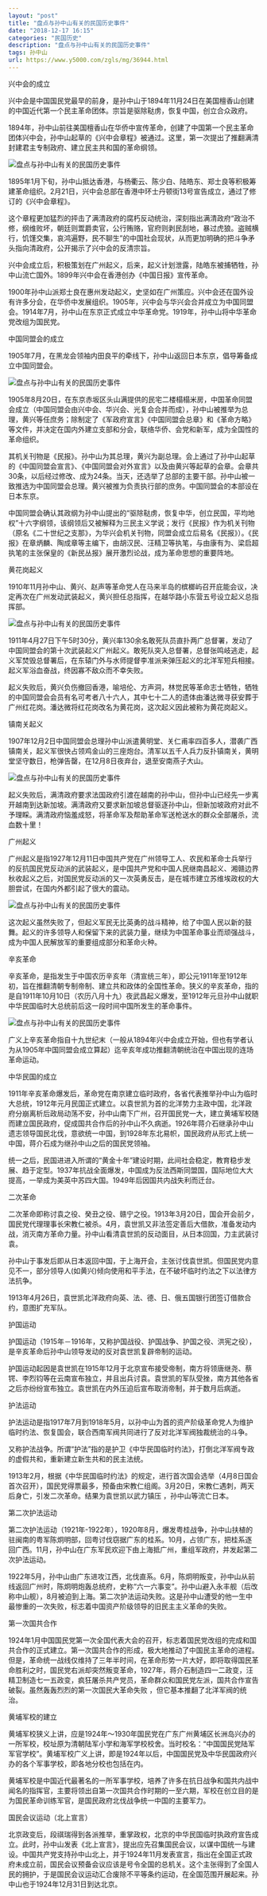 ```yaml
---
layout: "post"
title: "盘点与孙中山有关的民国历史事件"
date: "2018-12-17 16:15"
categories: "民国历史"
description: "盘点与孙中山有关的民国历史事件"
tags: 孙中山
url: https://www.y5000.com/zgls/mg/36944.html
---
```






兴中会的成立

兴中会是中国国民党最早的前身，是孙中山于1894年11月24日在美国檀香山创建的中国近代第一个民主革命团体。宗旨是驱除鞑虏，恢复中国，创立合众政府。

1894年，孙中山前往美国檀香山在华侨中宣传革命，创建了中国第一个民主革命团体兴中会，孙中山起草的《兴中会章程》被通过。这里，第一次提出了推翻满清封建君主专制政府、建立民主共和国的革命纲领。

![盘点与孙中山有关的民国历史事件](https://img.y5000.com/uploads/allimg/181108/a26e5bf2b78658aee9617d693bc6b020.jpg)

1895年1月下旬，孙中山抵达香港，与杨衢云、陈少白、陆皓东、郑士良等积极筹建革命组织。2月21日，兴中会总部在香港中环士丹顿街13号宣告成立，通过了修订的《兴中会章程》。

这个章程更加猛烈的抨击了满清政府的腐朽反动统治，深刻指出满清政府“政治不修，纲维败坏，朝廷则鬻爵卖官，公行贿赂，官府则剥民刮地，暴过虎狼。盗贼横行，饥馑交集，哀鸿遍野，民不聊生”的中国社会现状，从而更加明确的把斗争矛头指向清政府，公开揭示了兴中会的反清宗旨。

兴中会成立后，积极策划在广州起义，后来，起义计划泄露，陆皓东被捕牺牲，孙中山流亡国外。1899年兴中会在香港创办《中国日报》宣传革命。

1900年孙中山派郑士良在惠州发动起义，史坚如在广州策应。兴中会还在国外设有许多分会，在华侨中发展组织。1905年，兴中会与华兴会合并成立为中国同盟会。1914年7月，孙中山在东京正式成立中华革命党。1919年，孙中山将中华革命党改组为国民党。

中国同盟会的成立

1905年7月，在黑龙会领袖内田良平的牵线下，孙中山返回日本东京，倡导筹备成立中国同盟会。

![盘点与孙中山有关的民国历史事件](https://img.y5000.com/uploads/allimg/181108/74d40fb8343783018334f20e5fda9398.jpg)

1905年8月20日，在东京赤坂区头山满提供的民宅二楼榻榻米房，中国革命同盟会成立（中国同盟会由兴中会、华兴会、光复会合并而成），孙中山被推举为总理，黄兴等任庶务；除制定了《军政府宣言》《中国同盟会总章》和《革命方略》等文件，并决定在国内外建立支部和分会，联络华侨、会党和新军，成为全国性的革命组织。

其机关刊物是《民报》。孙中山为其总理，黄兴为副总理。会上通过了孙中山起草的《中国同盟会宣言》、《中国同盟会对外宣言》以及由黄兴等起草的会章。会章共30条，以后经过修改、成为24条。当天，还选举了总部的主要干部。孙中山被一致推选为中国同盟会总理。黄兴被推为负责执行部的庶务。中国同盟会的本部设在日本东京。

中国同盟会确认其政纲为孙中山提出的“驱除鞑虏，恢复中华，创立民国，平均地权”十六字纲领，该纲领后又被解释为三民主义学说；发行《民报》作为机关刊物（原名《二十世纪之支那》，为华兴会机关刊物，同盟会成立后易名《民报》）。《民报》在章炳麟、陶成章等主编下，由胡汉民、汪精卫等执笔，与由康有为、梁启超执笔的主张保皇的《新民丛报》展开激烈论战，成为革命思想的重要阵地。

黄花岗起义

1910年11月孙中山、黄兴、赵声等革命党人在马来半岛的槟榔屿召开庇能会议，决定再次在广州发动武装起义，黄兴担任总指挥，在越华路小东营五号设立起义总指挥部。

![盘点与孙中山有关的民国历史事件](https://img.y5000.com/uploads/allimg/181108/9a4b61a7f591484dc754d7d7098c18e8.jpg)

1911年4月27日下午5时30分，黄兴率130余名敢死队员直扑两广总督署，发动了中国同盟会的第十次武装起义广州起义。敢死队突入总督署，总督张鸣岐逃走，起义军焚毁总督署后，在东辕门外与水师提督李准派来弹压起义的北洋军短兵相接。起义军浴血奋战，终因寡不敌众而不幸失败。

起义失败后，黄兴负伤撤回香港，喻培伦、方声洞，林觉民等革命志士牺牲，牺牲的中国同盟会会员有名可考者八十六人，其中七十二人的遗体由潘达微寻获安葬于广州红花岗。潘达微将红花岗改名为黄花岗，这次起义因此被称为黄花岗起义。

镇南关起义

1907年12月2日中国同盟会总理孙中山派遣黄明堂、关仁甫率四百多人，潜袭广西镇南关，起义军很快占领鸡金山的三座炮台。清军以五千人兵力反扑镇南关，黄明堂坚守数日，枪弹告罄，在12月8日夜弃台，退至安南燕子大山。

![盘点与孙中山有关的民国历史事件](https://img.y5000.com/uploads/allimg/181108/2c5b6c6967a49c017f5b6bc37f314f4d.jpg)

起义失败后，满清政府要求法国政府引渡在越南的孙中山，但孙中山已经先一步离开越南到达新加坡。满清政府又要求新加坡总督驱逐孙中山，但新加坡政府对此不予理睬。满清政府恼羞成怒，将革命军及帮助革命军送枪送水的群众全部屠杀，流血数十里！

广州起义

广州起义是指1927年12月11日中国共产党在广州领导工人、农民和革命士兵举行的反抗国民党反动派的武装起义，是中国共产党和中国人民继南昌起义、湘赣边界秋收起义之后，对国民党反动派的又一次英勇反击，是在城市建立苏维埃政权的大胆尝试，在国内外都引起了很大的震动。

![盘点与孙中山有关的民国历史事件](https://img.y5000.com/uploads/allimg/181108/4b7019735b5751400411cbe646dfdf75.jpg)

这次起义虽然失败了，但起义军民无比英勇的战斗精神，给了中国人民以新的鼓舞。起义的许多领导人和保留下来的武装力量，继续为中国革命事业而顽强战斗，成为中国人民解放军的重要组成部分和革命火种。

辛亥革命

辛亥革命，是指发生于中国农历辛亥年（清宣统三年），即公元1911年至1912年初，旨在推翻清朝专制帝制、建立共和政体的全国性革命。狭义的辛亥革命，指的是自1911年10月10日（农历八月十九）夜武昌起义爆发，至1912年元旦孙中山就职中华民国临时大总统前后这一段时间中国所发生的革命事件。

![盘点与孙中山有关的民国历史事件](https://img.y5000.com/uploads/allimg/181108/1a53937b9ad0378be80519c83521ccab.jpg)

广义上辛亥革命指自十九世纪末（一般从1894年兴中会成立开始，但也有学者认为从1905年中国同盟会成立算起）迄辛亥年成功推翻清朝统治在中国出现的连场革命运动。

中华民国的成立

1911年辛亥革命爆发后，革命党在南京建立临时政府，各省代表推举孙中山为临时大总统，1912年元月民国正式建立。以袁世凯为首的北洋势力主政中国，北洋政府分崩离析后政局动荡不安，孙中山南下广州，召开国民党一大，建立黄埔军校随而建立国民政府，促成国共合作后的孙中山不久病逝。1926年蒋介石继承孙中山遗志领导国民北伐，意欲统一中国，到1928年东北易帜，国民政府从形式上统一中国，蒋介石成为继孙中山之后的国民党领袖。

统一之后，民国进进入所谓的“黄金十年”建设时期，此间社会稳定，教育稳步发展、趋于定型。1937年抗战全面爆发，中国成为反法西斯同盟国，国际地位大大提高，一举成为美英中苏四大国。1949年后因国共内战失利而迁台。

二次革命

二次革命即称讨袁之役、癸丑之役、赣宁之役。1913年3月20日，国会开会前夕，国民党代理理事长宋教仁被杀。4月，袁世凯又非法签定善后大借款，准备发动内战，消灭南方革命力量。孙中山看清袁世凯的反动面目，从日本回国，力主武装讨袁。

孙中山于事发后即从日本返回中国，于上海开会，主张讨伐袁世凯。但国民党内意见不一，部分领导人(如黄兴)倾向使用和平手法，在不破坏临时约法之下以法律方法抗争。

1913年4月26日，袁世凯北洋政府向英、法、德、日、俄五国银行团签订借款合约，意图扩充军队。

护国运动

护国运动（1915年－1916年，又称护国战役、护国战争、护国之役、洪宪之役），是辛亥革命后孙中山领导发动的反对袁世凯复辟帝制的运动。

护国运动起因是袁世凯在1915年12月于北京宣布接受帝制，南方将领唐继尧、蔡锷、李烈钧等在云南宣布独立，并且出兵讨袁。袁世凯的军队受挫，南方其他各省之后亦纷纷宣布独立。袁世凯在内外压迫后宣布取消帝制，并于数月后病逝。

护法运动

护法运动是指1917年7月到1918年5月，以孙中山为首的资产阶级革命党人为维护临时约法、恢复国会，联合西南军阀共同进行了反对北洋军阀独裁统治的斗争。

又称护法战争。所谓“护法”指的是护卫《中华民国临时约法》，打倒北洋军阀专政的虚假共和，重新建立新生共和的民主法统。

1913年2月，根据《中华民国临时约法》的规定，进行首次国会选举（4月8日国会首次召开），国民党得票最多，预备由宋教仁组阁。3月20日，宋教仁遇刺，两天后身亡，引发二次革命。结果为袁世凯以武力镇压
，孙中山等流亡日本。

第二次护法运动

第二次护法运动（1921年-1922年），1920年8月，爆发粤桂战争，孙中山扶植的驻闽南的粤军陈炯明部，回粤讨伐窃据广东的桂系。10月，占领广东，把桂系逐回广西。11月，孙中山在广东军民欢迎下由上海抵广州，重组军政府，并发起第二次护法运动。

1922年5月，孙中山由广东进攻江西，北伐直系。6月，陈炯明叛变，孙中山从前线返回广州时，陈炯明炮轰总统府，史称“六一六事变”。孙中山避入永丰舰（后改称中山舰），8月被迫到上海。第二次护法运动失败。这是孙中山遭受的他一生中最惨重的一次失败，标志着中国资产阶级领导的旧民主主义革命的失败。

第一次国共合作

1924年1月中国国民党第一次全国代表大会的召开，标志着国民党改组的完成和国共合作的正式建立。第一次国共合作的形成，极大地推动了中国民主革命的进程。但是，革命统一战线仅维持了三年半时间，在革命形势一片大好，即将取得国民革命胜利之时，国民党右派却突然叛变革命，1927年，蒋介石制造四一二政变，汪精卫制造七一五政变，疯狂屠杀共产党员，革命群众和国民党左派，国共合作宣告破裂。虽然轰轰烈烈的第一次国民大革命失败
，但它基本推翻了北洋军阀的统治。

黄埔军校的建立

黄埔军校狭义上讲，应是1924年～1930年国民党在广东广州黄埔区长洲岛兴办的一所军校，校址原为清朝陆军小学和海军学校校舍。当时校名：“中国国民党陆军军官学校”。黄埔军校广义上讲，即是1924年以后，中国国民党及中华民国政府兴办的各个军事学校，即各地分校也包括在内。

黄埔军校是中国近代最著名的一所军事学校，培养了许多在抗日战争和国共内战中闻名的指挥官，主要将领出自第一次国共合作时期的一至六期，军校在创立目的是为国民革命训练军官，是国民政府北伐战争统一中国的主要军力。

国民会议运动（北上宣言）

北京政变后，段祺瑞得到各派推举，重掌政权，北京的中华民国临时执政府宣告成立。此时，孙中山发表《北上宣言》，提出应先召集国民会议，以谋中国统一与建设。中国共产党支持孙中山北上，并于1924年11月发表宣言，指出在全国正式政府未成立前，国民会议预备会议应该是号令全国的总机关。这个主张得到了全国人民的拥护，于是国民会议运动汇合废除不平等条约运动，在全国范围开展起来。孙中山也于1924年12月31日到达北京。

  
